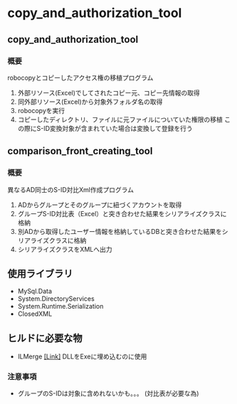 # copy_and_authorization_tool

## copy_and_authorization_tool
### 概要
robocopyとコピーしたアクセス権の移植プログラム

1. 外部リソース(Excel)でしてされたコピー元、コピー先情報の取得
2. 同外部リソース(Excel)から対象外フォルダ名の取得
3. robocopyを実行
4. コピーしたディレクトリ、ファイルに元ファイルについていた権限の移植
    この際にS-ID変換対象が含まれていた場合は変換して登録を行う

## comparison_front_creating_tool
### 概要
異なるAD同士のS-ID対比Xml作成プログラム

1. ADからグループとそのグループに紐づくアカウントを取得
2. グループS-ID対比表（Excel）と突き合わせた結果をシリアライズクラスに格納
3. 別ADから取得したユーザー情報を格納しているDBと突き合わせた結果をシリアライズクラスに格納
4. シリアライズクラスをXMLへ出力

## 使用ライブラリ
+ MySql.Data
+ System.DirectoryServices
+ System.Runtime.Serialization
+ ClosedXML

## ヒルドに必要な物
+ ILMerge [\[Link\]](https://www.microsoft.com/en-us/download/details.aspx?id=17630)
    DLLをExeに埋め込むのに使用

### 注意事項
+ グループのS-IDは対象に含めれないかも。。。 (対比表が必要な為)
